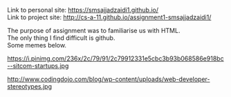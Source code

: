 Link to personal site: https://smsajjadzaidi1.github.io/ <br>
Link to project site: http://cs-a-11.github.io/assignment1-smsajjadzaidi1/

The purpose of assignment was to familiarise us with HTML.  <br>
The only thing I find difficult is github. <br>
Some memes below. <br>

https://i.pinimg.com/236x/2c/79/91/2c79912331e5cbc3b93b068586e918bc--sitcom-startups.jpg <br>

http://www.codingdojo.com/blog/wp-content/uploads/web-developer-stereotypes.jpg






